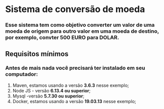 # Sistema de conversão de moeda

### Esse sistema tem como objetivo converter um valor de uma moeda de origem para outro valor em uma moeda de destino, por exemplo, convter 500 EURO para DOLAR.

## Requisitos mínimos

### Antes de mais nada você precisará ter instalado em seu computador:

1. Maven, estamos usando a versão **3.6.3** nesse exemplo;
2. Node JS - versão **6.13.4 ou superior**;
3. Mysql -versão **5.7.30 ou superior**;
4. Docker, estamos usando a versão **19.03.13** nesse exemplo;
